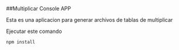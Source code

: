 ##Multiplicar Console APP

Esta es una aplicacion para generar archivos de tablas de multiplicar

Ejecutar este comando

```
npm install

```